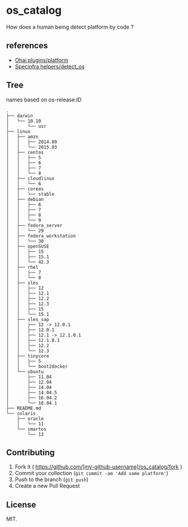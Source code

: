 # os_catalog

How does a human being detect platform by code ?


## references

- [Ohai plugins/platform](https://github.com/chef/ohai/tree/master/lib/ohai/plugins)
- [Specinfra helpers/detect_os](https://github.com/serverspec/specinfra/tree/master/lib/specinfra/helper/detect_os)

## Tree

names based on os-release:ID

```
.
├── darwin
│   └── 10.10
│       └── usr
├── linux
│   ├── amzn
│   │   ├── 2014.09
│   │   └── 2015.03
│   ├── centos
│   │   ├── 5
│   │   ├── 6
│   │   ├── 7
│   │   └── 8
│   ├── cloudlinux
│   │   └── 6
│   ├── coreos
│   │   └── stable
│   ├── debian
│   │   ├── 6
│   │   ├── 7
│   │   ├── 8
│   │   └── 9
│   ├── fedora_server
│   │   └── 29
│   ├── fedora_workstation
│   │   └── 30
│   ├── openSUSE
│   │   ├── 15
│   │   ├── 15.1
│   │   └── 42.3
│   ├── rhel
│   │   ├── 7
│   │   └── 8
│   ├── sles
│   │   ├── 12
│   │   ├── 12.1
│   │   ├── 12.2
│   │   ├── 12.3
│   │   ├── 15
│   │   └── 15.1
│   ├── sles_sap
│   │   ├── 12 -> 12.0.1
│   │   ├── 12.0.1
│   │   ├── 12.1 -> 12.1.0.1
│   │   ├── 12.1.0.1
│   │   ├── 12.2
│   │   └── 12.3
│   ├── tinycore
│   │   ├── 5
│   │   └── boot2docker
│   └── ubuntu
│       ├── 11.04
│       ├── 12.04
│       ├── 14.04
│       ├── 14.04.5
│       ├── 16.04.2
│       └── 18.04.1
├── README.md
└── solaris
    ├── oracle
    │   └── 11
    └── smartos
        └── 13
```

## Contributing

1. Fork it ( https://github.com/[my-github-username]/os_catalog/fork )
2. Commit your collection (`git commit -am 'Add some platform'`)
3. Push to the branch (`git push`)
4. Create a new Pull Request

## License

MIT.

